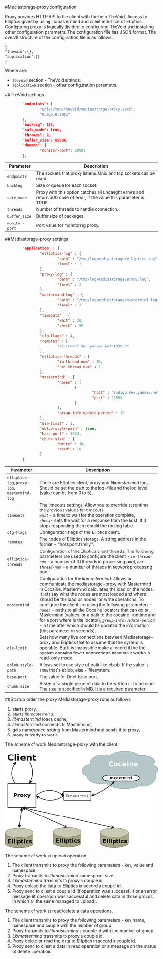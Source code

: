 #Mediastorage-proxy сonfiguration 

Proxy provides HTTP API to the client with the help TheVoid. Access to Elliptics gives by using libmastermind and client interface of Elliptics. Configuring proxy is logically divided to configuring TheVoid and installing other configuration parametrs. The configuration file has JSON format.
The overall structure of the configuration file is as follows:
```
{
"thevoid":{},
"application":{}
}
```
Where are:
* `thevoid` section - TheVoid sittings;
* `application` section - other configuration parametrs.

##TheVoid settings
```json
        "endpoints": [
                "unix:/tmp/thevoid/mediastorage-proxy.sock",
                "0.0.0.0:8082"
        ],
        "backlog": 128,
        "safe_mode": true,
        "threads": 2,
        "buffer_size": 65536,
        "daemon": {
                "monitor-port": 20001
        },
```
| Parameter | Description |
|-----------|-------------|
| `endpoints` | The sockets that proxy listens. Unix and tcp sockets can be used. |
| `backlog` | Size of queue for each socket. |
| `safe_mode` | Proxy with this option catches all uncaught errors and return 500 code of error, if the value this parameter is TRUE. |
| `threads` | Number of threads to handle connection. |
| `buffer_size` | Buffer size of packages. |
| `monitor-port` | Port value for monitoring proxy. |
##Mediastorage-proxy settings
```json
		"application" : {
                "elliptics-log" : { 
                        "path" : "/tmp/log/mediastorage/elliptics.log", 
                        "level" : 2
                },
                "proxy-log" : {   
                        "path" : "/tmp/log/mediastorage/proxy.log", 
                        "level" : 2 
                },
                "mastermind-log" : { 
                        "path" : "/tmp/log/mediastorage/mastermind.log", 
                        "level" : 2 
                },
                "timeouts" : {  
                        "wait" : 30, 
                        "check" : 60 
                },
                "cfg-flags" : 4, 
                "remotes" : [ 
                        "elisto24f.dev.yandex.net:1025:2"   
                ],
                "elliptics-threads" : {  
                        "io-thread-num" : 16, 
                        "net-thread-num" : 4  
                },
                "mastermind" : { 
                        "nodes" : [    
                                {
                                        "host" : "indigo.dev.yandex.net",   
                                        "port" : 10053  
                                }
                        ],
                        "group-info-update-period" : 10  
                },
                "die-limit" : 1, 
                "eblob-style-path" : true,
                "base-port" : 1024,
                "chunk-size" : { 
                        "write" : 10, 
                        "read" : 10
                }
        }
```
| Parameter | Description |
|---------------|-------------|
| `elliptics-log`, `proxy-log`, `mastermind-log` | There are Elliptics client, proxy and *libmastermind* logs. Should be set the path to the log-file and the log level (value can be from 0 to 5). |
| `timeouts`| The timeouts settings.  Allow you to override at runtime the previous values for timeouts.</br> *`wait`* - a time to wait for the operation complete,</br>  *`check`*- sets the wait for a response from the host. If it stops responding then rebuild the routing table. </br>|
| `cfg-flags` | Configuration flags of the Elliptics client. |
| `remotes` | The nodes of Elliptics storage. A string address in the format - “host:port:family". |
| `elliptics-threads` | Configuration of the Elliptics client threads. The following parameters are used to configure the client - *`io-thread-num`* -  a number of IO threads in processing pool,  *`net-thread-num`* - a number of threads in network processing pool. |
| `mastermind` | Configuration for the *libmastermind*. Allows to communicate the mediastorage-proxy with Mastermind in Cocaine. Mastermind calculates the load on the nodes.  It lets say what the nodes are most loaded and where should be the load on nodes for write operations. To configure the client are using the following parameters - *`nodes`* - paths to all the Cocaine locators that can go to Mastermind (values for a path to the cocaine-runtime and for a port where is the locator), *`group-info-update-period`* - a time after which should be updated the information (this parameter in seconds). |
| `die-limit` | Sets how many live connections between Mediastorage-proxy and Elliptics that to assume that the system is operable. But it is impossible make a record if the the system contains fewer connections because it works in read-only mode. |
| `eblob-style-path` | Allows set to use style of path like eblob. If the value is `TRUE` that's eblob, else - filesystem. |
| `base-port` | The value for Dnet base port. |
| `chunk-size` | A size of a single piece of data to be written or to be read. The size is specified in MB. It is a required parameter. |

##Startup order the proxy
Mediastorage-proxy runs as follows:

1. starts proxy,
2. starts *libmastermind*,
3. *libmastermind* loads cache,
4. *libmastermind* connects to Mastermind,
5. gets namespace setting from Mastermind and sends it to proxy,
6. proxy is ready to work.

The scheme of work Mediastorage-proxy with the client.

![scheme of work](work_scheme.png)

The scheme of work at upload operation.

1. The client transmits to proxy the following parameters - key, value and namespace.
2. Proxy transmits to *libmastermind* namespace, size.
3. *Libmastermind* transmits to proxy a couple id.
4. Proxy upload the data to Elliptics in accord a couple id.
5. Proxy send to client a couple id (if operation was successful) or an error message (if operation was successful and delete data in those groups, in which all the same managed to upload). 

The scheme of work at read/delete a data operations.

1. The client transmits to proxy the following parameters - key name, namespace and couple with the number of group.
2. Proxy transmits to *libmastermind* a couple id with the number of group.
3. *Libmastermind* transmits to proxy a couple id.
4. Proxy delete or read the data to Elliptics in accord a couple id.
5. Proxy send to client a data in read operation or a message on the status of delete operation.

